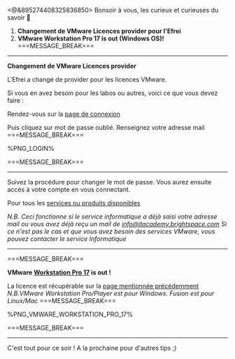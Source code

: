<@&895274408325836850>
Bonsoir à vous, les curieux et curieuses du savoir :wave:

1. __Changement de VMware Licences provider pour l'Efrei__
2. __VMware Workstation Pro 17 is out (Windows OS)!__
===MESSAGE_BREAK===
** **
**Changement de VMware Licences provider**

L'Efrei a changé de provider pour les licences VMware.

Si vous en avez besoin pour les labos ou autres, voici ce que vous devez faire :

Rendez-vous sur la [page de connexion](https://itacademy.brightspace.com/d2l/login)

Puis cliquez sur mot de passe oublié.
Renseignez votre adresse mail
===MESSAGE_BREAK===

%PNG_LOGIN%

===MESSAGE_BREAK===
 ** **
Suivez la procédure pour changer le mot de passe.
Vous aurez ensuite accès à votre compte en vous connectant.

Pour tous les [services ou produits disponibles](https://itacademy.vmware.com/catalog?pagename=Software-Licenses-Repository)

*N.B. Ceci fonctionne si le service informatique a déjà saisi votre adresse mail ou vous avez déjà reçu un mail de info@itacademy.brightspace.com*
*Si ce n'est pas le cas et que vous avez besoin des services VMware, vous pouvez contacter le service Informatique*
** **
===MESSAGE_BREAK===

**VMware [Workstation Pro 17](https://blogs.vmware.com/workstation/2022/11/announcing-vmware-workstation-17-pro-and-player.html) is out !**

La licence est récupérable sur la [page mentionnée précédemment](https://itacademy.vmware.com/catalog?pagename=Software-Licenses-Repository)
*N.B.VMware Workstation Pro/Player est pour Windows. Fusion est pour Linux/Mac*
===MESSAGE_BREAK===

%PNG_VMWARE_WORKSTATION_PRO_17%

===MESSAGE_BREAK===
** **
C'est tout pour ce soir !
A la prochaine pour d'autres tips ;)
